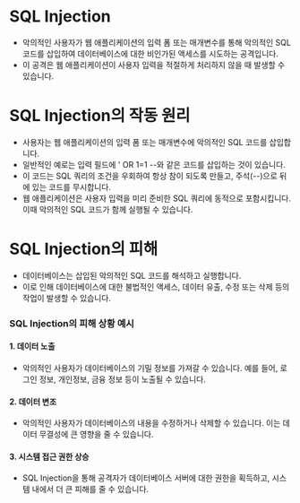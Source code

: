 
# SQL Injection
- 악의적인 사용자가 웹 애플리케이션의 입력 폼 또는 매개변수를 통해 악의적인 SQL 코드를 삽입하여 데이터베이스에 대한 비인가된 액세스를 시도하는 공격입니다. 
- 이 공격은 웹 애플리케이션이 사용자 입력을 적절하게 처리하지 않을 때 발생할 수 있습니다.

# SQL Injection의 작동 원리
- 사용자는 웹 애플리케이션의 입력 폼 또는 매개변수에 악의적인 SQL 코드를 삽입합니다. 
- 일반적인 예로는 입력 필드에 ' OR 1=1 --와 같은 코드를 삽입하는 것이 있습니다. 
- 이 코드는 SQL 쿼리의 조건을 우회하여 항상 참이 되도록 만들고, 주석(--)으로 뒤에 있는 코드를 무시합니다.
- 웹 애플리케이션은 사용자 입력을 미리 준비한 SQL 쿼리에 동적으로 포함시킵니다. 이때 악의적인 SQL 코드가 함께 실행될 수 있습니다.

# SQL Injection의 피해
- 데이터베이스는 삽입된 악의적인 SQL 코드를 해석하고 실행합니다. 
- 이로 인해 데이터베이스에 대한 불법적인 액세스, 데이터 유출, 수정 또는 삭제 등의 작업이 발생할 수 있습니다.

### SQL Injection의 피해 상황  예시

#### 1. 데이터 노출
- 악의적인 사용자가 데이터베이스의 기밀 정보를 가져갈 수 있습니다. 예를 들어, 로그인 정보, 개인정보, 금융 정보 등이 노출될 수 있습니다.

#### 2. 데이터 변조
- 악의적인 사용자가 데이터베이스의 내용을 수정하거나 삭제할 수 있습니다. 이는 데이터 무결성에 큰 영향을 줄 수 있습니다.

#### 3. 시스템 접근 권한 상승
- SQL Injection을 통해 공격자가 데이터베이스 서버에 대한 권한을 획득하고, 시스템 내에서 더 큰 피해를 줄 수 있습니다.





